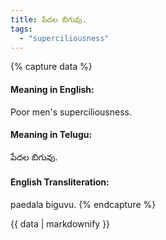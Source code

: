 ```yaml
---
title: పేదల బిగువు.
tags:
  - "superciliousness"
---
```


{% capture data %}
#### Meaning in English:
Poor men's superciliousness.

#### Meaning in Telugu:
పేదల బిగువు.

#### English Transliteration:
paedala biguvu.
{% endcapture %}

<div class="notice">{{ data | markdownify }}</div>

